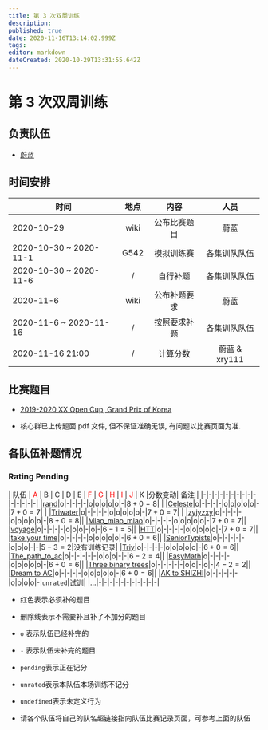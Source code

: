 ```yaml
---
title: 第 3 次双周训练
description: 
published: true
date: 2020-11-16T13:14:02.999Z
tags: 
editor: markdown
dateCreated: 2020-10-29T13:31:55.642Z
---
```


# 第 3 次双周训练

## 负责队伍

* [蔚蓝](/team/Celeste)

## 时间安排

| 时间 | 地点  | 内容 | 人员 |
|---|:-:|:-:|:-:|
| 2020-10-29 | wiki | 公布比赛题目 | 蔚蓝 |
| 2020-10-30 ~ 2020-11-1 | G542 | 模拟训练赛 | 各集训队队伍 |
| 2020-10-30 ~ 2020-11-6 | / | 自行补题 | 各集训队队伍 |
| 2020-11-6 | wiki | 公布补题要求 | 蔚蓝 |
| 2020-11-6 ~ 2020-11-16 | / | 按照要求补题 | 各集训队队伍 |
| 2020-11-16 21:00 | / | 计算分数 | 蔚蓝 & xry111 |

## 比赛题目

* [2019-2020 XX Open Cup, Grand Prix of Korea](https://codeforces.com/group/2l2uaz0vCx/contest/102391)

* 核心群已上传题面 pdf 文件, 但不保证准确无误, 有问题以比赛页面为准.

## 各队伍补题情况

### Rating Pending

| 队伍  | <font color="red">A</font> | B | C | D | E | <font color="red">F</font> | <font color="red">G</font> | <font color="red">H</font> | <font color="red">I</font> | <font color="red">J</font> | K |分数变动| 备注 |
|-|-|-|-|-|-|-|-|-|-|-|-|-|-|-|
|[rand](/team/rand/trainings/GYM-102391)|o|-|-|-|-|o|o|o|o|o|-|$8 + 0 = 8$| |
|[Celeste](/team/Celeste/GYM-102391)|o|-|-|-|-|o|o|o|o|o|-|$7 + 0 = 7$| |
|[Triwater](/team/Triwater/TrainingRecords/GrandPrixOfKorea)|o|-|-|-|-|o|o|o|o|o|-|$7 + 0 = 7$| |
|[zyjyzxy](/team/zyjyzxy/GYM-102391)|o|-|-|-|-|o|o|o|o|o|-|$8 + 0 = 8$||
|[Miao_miao_miao](/team/Miao_miao_miao/双周训练3)|o|-|-|-|-|o|o|o|o|o|-|$7 + 0 = 7$||
|[voyage](/team/voyage/gym102391)|o|-|-|-|-|o|o|o|-|o|-|$6 - 1 = 5$||
|[HTT](/team/HTT/第三次双周训练)|o|-|-|-|-|o|o|o|o|o|-|$7+0=7$||
|[take your time](/team/take-your-time/train-records/xx-open-cup)|o|-|-|-|-|o|o|o|o|o|-|$6+0=6$||
|[SeniorTypists](/team/)|o|-|-|-|-|-|o|o|o|-|-|$5-3=2$|没有训练记录|
|[Triy](/team/Triy/双周训练3)|o|-|-|-|-|o|o|o|o|o|-|$6+0=6$||
|[The_path_to_ac](/team/)|o|-|-|-|-|-|o|o|o|-|-|$6-2=4$||
|[EasyMath](/team/EasyMath/%E8%AE%AD%E7%BB%83%E8%AE%B0%E5%BD%95/3)|o|-|-|-|-|o|o|o|o|o|-|$6+0=6$||
|[Three binary trees](/team/Three)|o|-|-|-|-|-|o|o|-|o|-|$4-2=2$||
|[Dream to AC](/team/DreamToAc/训练记录/第三次双周训练)|o|-|-|-|-|o|o|o|o|o|-|$6 + 0 = 6$||
|[AK to SHIZHI](/team/AK-to-SHIZHI/3)|o|-|-|-|-|-|o|o|o|o|-|`unrated`|试训|
|[...](/team/)|-|-|-|-|-|-|-|-|-|-|-|

* 红色表示必须补的题目
* 删除线表示不需要补且补了不加分的题目
* `o` 表示队伍已经补完的
* `-` 表示队伍未补完的题目
* `pending`表示正在记分
* `unrated`表示本队伍本场训练不记分
* `undefined`表示未定义行为

* 请各个队伍将自己的队名超链接指向队伍比赛记录页面，可参考上面的队伍
